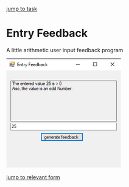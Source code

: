 [jump to task](https://github.com/Computational-Design-Consulting/CSharp-Collection/blob/mainCDC/Solving%20Tasks/EntryFeedback/Aufgabe.txt)

# Entry Feedback
A little arithmetic user input feedback program

![Result screenshot](Screenshot%202021-12-20%20040457.png)

[jump to relevant form](https://github.com/Computational-Design-Consulting/CSharp-Collection/blob/mainCDC/Solving%20Tasks/EntryFeedback/Form1.cs)